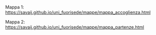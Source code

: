 Mappa 1: https://savaij.github.io/uni_fuorisede/mappe/mappa_accoglienza.html
 
Mappa 2: https://savaij.github.io/uni_fuorisede/mappe/mappa_partenze.html

